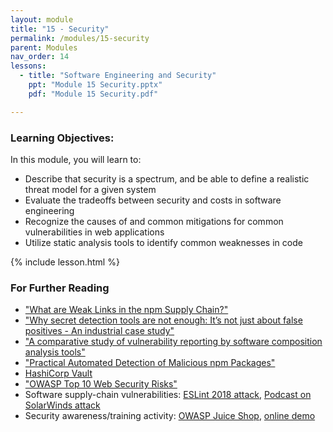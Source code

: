 ```yaml
---
layout: module
title: "15 - Security"
permalink: /modules/15-security
parent: Modules
nav_order: 14
lessons: 
  - title: "Software Engineering and Security"
    ppt: "Module 15 Security.pptx"
    pdf: "Module 15 Security.pdf"

---
```

### Learning Objectives:
In this module, you will learn to:
* Describe that security is a spectrum, and be able to define a realistic threat model for a given system
* Evaluate the tradeoffs between security and costs in software engineering
* Recognize the causes of and common mitigations for common vulnerabilities in web applications
* Utilize static analysis tools to identify common weaknesses in code


{% include lesson.html %}

### For Further Reading
* ["What are Weak Links in the npm Supply Chain?"](https://arxiv.org/abs/2112.10165)
* ["Why secret detection tools are not enough: It’s not just about false positives - An industrial case study"](https://link.springer.com/article/10.1007/s10664-021-10109-y)
* ["A comparative study of vulnerability reporting by software composition analysis tools"](https://dl.acm.org/doi/10.1145/3475716.3475769)
* ["Practical Automated Detection of Malicious npm Packages"](https://arxiv.org/abs/2202.13953)
* [HashiCorp Vault](https://www.vaultproject.io)
* ["OWASP Top 10 Web Security Risks"](https://owasp.org/www-project-top-ten/)
* Software supply-chain vulnerabilities: [ESLint 2018 attack](https://eslint.org/blog/2018/07/postmortem-for-malicious-package-publishes), [Podcast on SolarWinds attack](https://www.theverge.com/2021/1/26/22248631/solarwinds-hack-cybersecurity-us-menn-decoder-podcast)
* Security awareness/training activity: [OWASP Juice Shop](https://owasp.org/www-project-juice-shop/), [online demo](https://juice-shop.herokuapp.com/#/)
